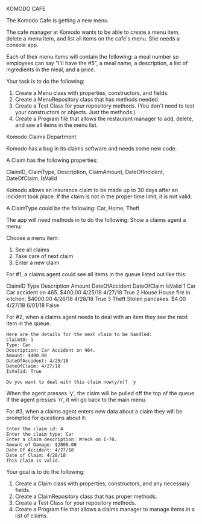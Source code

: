 KOMODO CAFE


The Komodo Cafe is getting a new menu. 

The cafe manager at Komodo wants to be able to create a menu item, delete a menu item,
and list all items on the cafe's menu. She needs a console app. 

Each of their menu items will contain the following:
a meal number so employees can say "I'll have the #5", 
a meal name, 
a description, 
a list of ingredients in the meal, 
and a price.  

Your task is to do the following:
1. Create a Menu class with properties, constructors, and fields.
2. Create a MenuRepository class that has methods needed.
3. Create a Test Class for your repository methods. (You don't need to test
your constructors or objects. Just the methods.)
4. Create a Program file that allows the restaurant manager to add, delete, 
and see all items in the menu list.







﻿Komodo Claims Department

Komodo has a bug in its claims software and needs some new code. 

A Claim has the following properties:

ClaimID, ClaimType, Description, ClaimAmount, DateOfIncident, DateOfClaim, IsValid

Komodo allows an insurance claim to be made up to 30 days after an incident 
took place.  If the claim is not in the proper time limit, it is not valid. 

A ClaimType could be the following:
	Car, Home, Theft 

The app will need methods in to do the following:
Show a claims agent a menu:

Choose a menu item:
1. See all claims
2. Take care of next claim
3. Enter a new claim

For #1, a claims agent could see all items in the queue listed out like this:

ClaimID   Type    Description             Amount      DateOfAccident  DateOfClaim      IsValid
1          Car    Car accident on 465.     $400.00     4/25/18         4/27/18          True 
2          House  House fire in kitchen.   $4000.00    4/26/18         4/28/18          True
3          Theft  Stolen pancakes.         $4.00       4/27/18         6/01/18          False

For #2, when a claims agent needs to deal with an item they see the next item in the queue.

	Here are the details for the next claim to be handled:
	ClaimID: 1
	Type: Car
	Description: Car Accident on 464.
	Amount: $400.00
	DateOfAccident: 4/25/18
	DateOfClaim: 4/27/18
	IsValid: True
	
	Do you want to deal with this claim now(y/n)?  y
	
When the agent presses 'y', the claim will be pulled off the top of the queue. If the agent presses 'n', it will go back to the main menu.

For #3, when a claims agent enters new data about a claim they will be prompted for questions about it:

	Enter the claim id: 4
	Enter the claim type: Car
	Enter a claim description: Wreck on I-70.
	Amount of Damage: $2000.00
	Date Of Accident: 4/27/18
	Date of Claim: 4/28/18
	This claim is valid.

Your goal is to do the following:

1. Create a Claim class with properties, constructors, and any necessary fields.
2. Create a ClaimRepository class that has proper methods.
3. Create a Test Class for your repository methods.
4. Create a Program file that allows a claims manager to manage items in a list of claims.
